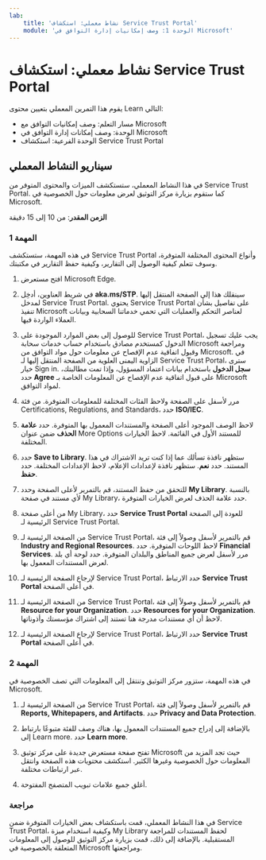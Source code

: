 ```yaml
---
lab:
    title: 'نشاط معملي: استكشاف Service Trust Portal'    
    module: 'الوحدة 1: وصف إمكانيات إدارة التوافق في Microsoft'
---
```



# <a name="lab-explore-the-service-trust-portal"></a>نشاط معملي: استكشاف Service Trust Portal

يقوم هذا التمرين المعملي بتعيين محتوى Learn التالي:

- مسار التعلم: وصف إمكانيات التوافق مع Microsoft
- الوحدة: وصف إمكانات إدارة التوافق في Microsoft
- الوحدة الفرعية: استكشاف Service Trust Portal

## <a name="lab-scenario"></a>سيناريو النشاط المعملي

في هذا النشاط المعملي، ستستكشف الميزات والمحتوى المتوفر من Service Trust Portal. كما ستقوم بزيارة مركز التوثيق لعرض معلومات حول الخصوصية في Microsoft.

**الزمن المقدر**: من 10 إلى 15 دقيقة

### <a name="task-1"></a>المهمة 1

في هذه المهمة، ستستكشف Service Trust Portal وأنواع المحتوى المختلفة المتوفرة، وسوف تتعلم كيفية الوصول إلى التقارير، وكيفية حفظ التقارير في مكتبتك.

1. افتح مستعرض Microsoft Edge.

1. في شريط العناوين، أدخِل **aka.ms/STP**. سينقلك هذا إلى الصفحة المنتقل إليها لمدخل Service Trust Portal. يحتوي Service Trust Portal على تفاصيل بشأن تنفيذ Microsoft لعناصر التحكم والعمليات التي تحمي خدماتنا السحابية وبيانات العملاء الواردة فيها.

1. للوصول إلى بعض الموارد الموجودة على Service Trust Portal، يجب عليك تسجيل الدخول كمستخدم مصادق باستخدام حساب خدمات سحابة Microsoft ومراجعة وقبول اتفاقية عدم الإفصاح عن معلومات حول مواد التوافق من Microsoft. في الزاوية اليمنى العلوية من الصفحة المنتقل إليها لـ Service Trust Portal، سترى خيار Sign in.  **سجل الدخول** باستخدام بيانات اعتماد المسؤول، وإذا تمت مطالبتك، حدد **Agree** على قبول اتفاقية عدم الإفصاح عن المعلومات الخاصة بـ Microsoft لمواد التوافق.

1. مرر لأسفل على الصفحة ولاحظ الفئات المختلفة للمعلومات المتوفرة. من فئة Certifications, Regulations, and Standards، حدد **ISO/IEC**.

1. لاحظ الوصف الموجود أعلى الصفحة والمستندات المعمول بها المتوفرة.  حدد **علامة الحذف** ضمن عنوان More Options للمستند الأول في القائمة.  لاحظ الخيارات المختلفة.

1. حدد **Save to Library**.  ستظهر نافذة تسألك عما إذا كنت تريد الاشتراك في هذا المستند.  حدد **نعم**. ستظهر نافذة لإعدادات الإعلام، لاحظ الإعدادات المختلفة. حدد ⁧**⁩حفظ⁧**⁩.

1. للتحقق من حفظ المستند، قم بالتمرير لأعلى الصفحة وحدد **My Library**.  بالنسبة لأي مستند في صفحة My Library، حدد علامة الحذف لعرض الخيارات المتوفرة.

1. من أعلى صفحة My Library، حدد **Service Trust Portal** للعودة إلى الصفحة الرئيسية لـ Service Trust Portal.

1. من الصفحة الرئيسية لـ Service Trust Portal، قم بالتمرير لأسفل وصولاً إلى فئة **Industry and Regional Resources**.  لاحظ اللوحات المتوفرة.  حدد **Financial Services**.  مرر لأسفل لعرض جميع المناطق والبلدان المتوفرة.  حدد لوحة أي بلد لعرض المستندات المعمول بها.

1. لإرجاع الصفحة الرئيسية لـ Service Trust Portal، حدد الارتباط **Service Trust Portal** في أعلى الصفحة.

1. من الصفحة الرئيسية لـ Service Trust Portal، قم بالتمرير لأسفل وصولاً إلى فئة **Resource for your Organization**. حدد **Resources for your Organization**.  لاحظ أن أي مستندات مدرجة هنا تستند إلى اشتراك مؤسستك وأذوناتها.

1. لإرجاع الصفحة الرئيسية لـ Service Trust Portal، حدد الارتباط **Service Trust Portal** في أعلى الصفحة.

### <a name="task-2"></a>المهمة 2

في هذه المهمة، ستزور مركز التوثيق وتنتقل إلى المعلومات التي تصف الخصوصية في Microsoft.

1. من الصفحة الرئيسية لـ Service Trust Portal، قم بالتمرير لأسفل وصولاً إلى فئة **Reports, Whitepapers, and Artifacts**. حدد **Privacy and Data Protection**.  

1. بالإضافة إلى إدراج جميع المستندات المعمول بها، هناك وصف للفئة متبوعًا بارتباط إلى Learn more.  حدد **Learn more**.

1. تفتح صفحة مستعرض جديدة على مركز توثيق Microsoft حيث تجد المزيد من المعلومات حول الخصوصية وغيرها الكثير. استكشف محتويات هذه الصفحة وانتقل عبر ارتباطات مختلفة.

1. أغلق جميع علامات تبويب المتصفح المفتوحة.

### <a name="review"></a>مراجعة

في هذا النشاط المعملي، قمت باستكشاف بعض الخيارات المتوفرة ضمن Service Trust Portal، وكيفية استخدام ميزة My Library لحفظ المستندات للمراجعة المستقبلية.  بالإضافة إلى ذلك، قمت بزيارة مركز التوثيق للوصول إلى المعلومات المتعلقة بالخصوصية في Microsoft ومراجعتها.
